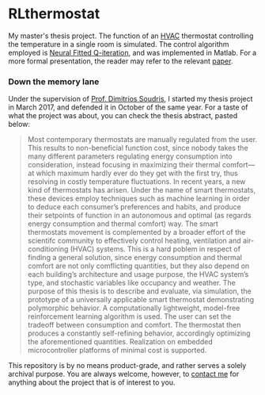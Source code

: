 # RLthermostat
My master's thesis project. The function of an [HVAC][wiki] thermostat controlling the temperature in a single room is simulated. The control algorithm employed is [Neural Fitted Q-iteration][nfq], and was implemented in Matlab. For a more formal presentation, the reader may refer to the relevant [paper][acm].

### Down the memory lane
Under the supervision of [Prof. Dimitrios Soudris][PDS], I started my thesis project in March 2017, and defended it in October of the same year. For a taste of what the project was about, you can check the thesis abstract, pasted below:

>Most contemporary thermostats are manually regulated from the user. This results to non-beneficial function cost, since nobody takes the many different parameters regulating energy consumption into consideration, instead focusing in maximizing their thermal comfort—at which maximum hardly ever do they get with the first try, thus resolving in costly temperature fluctuations.      In recent years, a new kind of thermostats has arisen. Under the name of smart thermostats, these devices employ techniques such as machine learning in order to deduce each consumer’s preferences and habits, and produce their setpoints of function in an autonomous and optimal (as regards energy consumption and thermal comfort) way. The smart thermostats movement is complemented by a broader effort of the scientifc community to effectively control heating, ventilation and air-conditioning (HVAC) systems. This is a hard poblem in respect of finding a general solution, since energy consumption and thermal comfort are not only comflicting quantities, but they also depend on each building’s architecture and usage purpose, the HVAC system’s type, and stochastic variables like occupancy and weather. The purpose of this thesis is to describe and evaluate, via simulation, the prototype of a universally applicable smart thermostat demonstrating polymorphic behavior. A computationally lightweight, model-free reinforcement learning algorithm is used. The user can set the tradeoff between consumption and comfort. The thermostat then produces a constantly self-refining behavior, accordingly optimizing the aforementioned quantities. Realization on embedded microcontroller platforms of minimal cost is supported.

This repository is by no means product-grade, and rather serves a solely archival purpose. You are always welcome, however, to [contact me][mail] for anything about the project that is of interest to you.

[PDS]: <https://microlab.ntua.gr/academics/dimitrios-soudris/>
[acm]: <https://dl.acm.org/doi/abs/10.1145/3285017.3285024>
[wiki]: <https://en.wikipedia.org/wiki/Heating,_ventilation,_and_air_conditioning>
[nfq]: <https://ml.informatik.uni-freiburg.de/former/_media/publications/rieecml05.pdf>
[mail]: <mailto:clabrakos@gmail.com>
